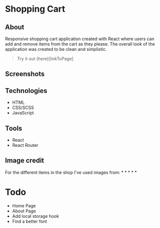 # Shopping Cart

## About 
Responsive shopping cart application created with React where users can add and remove items from the cart as they please.
The overall look of the application was created to be clean and simplistic. 

> Try it out (here)[linkToPage]

## Screenshots

## Technologies
* HTML
* CSS/SCSS
* JavaScript

## Tools
* React
* React Router

## Image credit
For the different items in the shop I've used images from:
* 
* 
* 
* 
* 

# Todo
* Home Page
* About Page
* Add local storage hook
* Find a better font